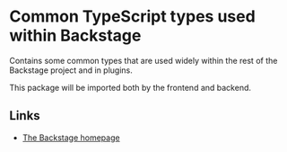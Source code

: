 # Common TypeScript types used within Backstage

Contains some common types that are used widely within the rest of the Backstage project and in plugins.

This package will be imported both by the frontend and backend.

## Links

- [The Backstage homepage](https://backstage.io)
